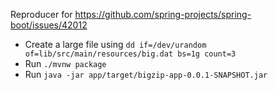 Reproducer for https://github.com/spring-projects/spring-boot/issues/42012

* Create a large file using `dd if=/dev/urandom of=lib/src/main/resources/big.dat bs=1g count=3`
* Run `./mvnw package`
* Run `java -jar app/target/bigzip-app-0.0.1-SNAPSHOT.jar`


